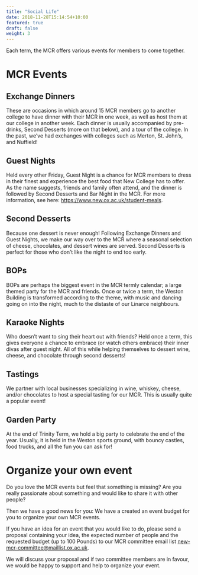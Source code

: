 ```yaml
---
title: "Social Life"
date: 2018-11-28T15:14:54+10:00
featured: true
draft: false
weight: 3
---
```


Each term, the MCR offers various events for members to come together. 

# MCR Events

## Exchange Dinners
These are occasions in which around 15 MCR members go to another college to have dinner with their MCR in one week, as well as host them at our college in another week. Each dinner is usually accompanied by pre-drinks, Second Desserts (more on that below), and a tour of the college. In the past, we’ve had exchanges with colleges such as Merton, St. John’s, and Nuffield!

## Guest Nights
Held every other Friday, Guest Night is a chance for MCR members to dress in their finest and experience the best food that New College has to offer. As the name suggests, friends and family often attend, and the dinner is followed by Second Desserts and Bar Night in the MCR. For more information, see here:  https://www.new.ox.ac.uk/student-meals.

## Second Desserts
Because one dessert is never enough! Following Exchange Dinners and Guest Nights, we make our way over to the MCR where a seasonal selection of cheese, chocolates, and dessert wines are served. Second Desserts is perfect for those who don’t like the night to end too early. 

## BOPs
BOPs are perhaps the biggest event in the MCR termly calendar; a large themed party for the MCR and friends. Once or twice a term, the Weston Building is transformed according to the theme, with music and dancing going on into the night, much to the distaste of our Linarce neighbours. 

## Karaoke Nights
Who doesn’t want to sing their heart out with friends? Held once a term, this gives everyone a chance to embrace (or watch others embrace) their inner divas after guest night. All of this while helping themselves to dessert wine, cheese, and chocolate through second desserts! 

## Tastings
We partner with local businesses specializing in wine, whiskey, cheese, and/or chocolates to host a special tasting for our MCR. This is usually quite a popular event! 

## Garden Party 
At the end of Trinity Term, we hold a big party to celebrate the end of the year. Usually, it is held in the Weston sports ground, with bouncy castles, food trucks, and all the fun you can ask for! 

# Organize your own event
Do you love the MCR events but feel that something is missing? Are you really passionate about something and would like to share it with other people?

Then we have a good news for you: We have a created an event budget for you to organize your own MCR events.

If you have an idea for an event that you would like to do, please send a proposal containing your idea, the expected number of people and the requested budget (up to 100 Pounds) to our MCR committee email list [new-mcr-committee@maillist.ox.ac.uk](new-mcr-committee@maillist.ox.ac.uk).

We will discuss your proposal and if two committee members are in favour, we would be happy to support and help to organize your event.

